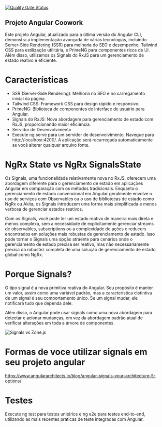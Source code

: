 [![Quality Gate Status](https://sonarcloud.io/api/project_badges/measure?project=Matheuscara_angular_coowork&metric=alert_status)](https://sonarcloud.io/summary/new_code?id=Matheuscara_angular_coowork)


## Projeto Angular Coowork

Este projeto Angular, atualizado para a última versão do Angular CLI, demonstra a implementação avançada de várias tecnologias, incluindo Server-Side Rendering (SSR) para melhoria do SEO e desempenho, Tailwind CSS para estilização utilitária, e PrimeNG para componentes ricos de UI. Além disso, utilizamos os Signals do RxJS para um gerenciamento de estado reativo e eficiente.

# Características

- SSR (Server-Side Rendering): Melhoria no SEO e no carregamento inicial da página.
- Tailwind CSS: Framework CSS para design rápido e responsivo.
- PrimeNG: Biblioteca de componentes de interface de usuário para Angular.
- Signals do RxJS: Nova abordagem para gerenciamento de estado com RxJS, proporcionando maior eficiência.
- Servidor de Desenvolvimento
- Execute ng serve para um servidor de desenvolvimento. Navegue para http://localhost:4200/. A aplicação será recarregada automaticamente se você alterar qualquer arquivo fonte.

# NgRx State vs NgRx SignalsState

Os Signals, uma funcionalidade relativamente nova no RxJS, oferecem uma abordagem diferente para o gerenciamento de estado em aplicações Angular em comparação com os métodos tradicionais. Enquanto o gerenciamento de estado convencional em Angular geralmente envolve o uso de serviços com Observables ou o uso de bibliotecas de estado como NgRx ou Akita, os Signals introduzem uma forma mais simplificada e menos verbosa de gerenciar estados reativos.

Com os Signals, você pode ter um estado reativo de maneira mais direta e menos complexa, sem a necessidade de explicitamente gerenciar streams de observables, subscriptions ou a complexidade de ações e reducers encontrados em soluções mais robustas de gerenciamento de estado. Isso pode tornar o Signals uma opção atraente para cenários onde o gerenciamento de estado precisa ser reativo, mas não necessariamente precisa da robustez completa de uma solução de gerenciamento de estado global como NgRx.

# Porque Signals?

O tipo signal é a nova primitiva reativa do Angular. Seu propósito é manter um valor, assim como uma variável padrão, mas a característica distintiva de um signal é seu comportamento único. Se um signal mudar, ele notificará tudo que dependa dele.

Além disso, o Angular pode usar signals como uma nova abordagem para detectar e acionar mudanças, em vez da abordagem padrão atual de verificar alterações em toda a árvore de componentes.

![Signals vs Zone.js](https://static1.makeuseofimages.com/wordpress/wp-content/uploads/2023/03/old-approach-vs-new-signals-approach.jpg?q=50&fit=crop&w=1500&dpr=1.5)


# Formas de voce utilizar signals em seu projeto angular

https://www.angulararchitects.io/blog/angular-signals-your-architecture-5-options/

# Testes

Execute ng test para testes unitários e ng e2e para testes end-to-end, utilizando as mais recentes práticas de teste integradas com Angular.


